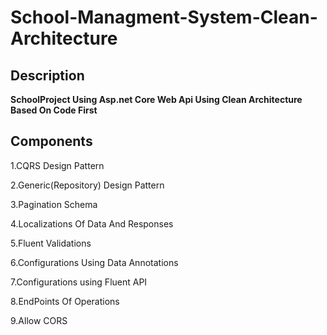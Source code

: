 # School-Managment-System-Clean-Architecture
## Description
**SchoolProject Using Asp.net Core Web Api Using Clean Architecture Based On Code First**

## Components


1.CQRS Design Pattern

2.Generic(Repository) Design Pattern

3.Pagination Schema

4.Localizations Of Data And Responses

5.Fluent Validations

6.Configurations Using Data Annotations

7.Configurations using Fluent API

8.EndPoints Of Operations

9.Allow CORS
